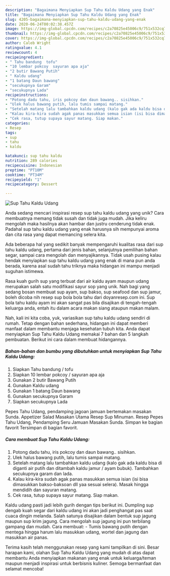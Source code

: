 ```yaml
---
description: "Bagaimana Menyiapkan Sup Tahu Kaldu Udang yang Enak"
title: "Bagaimana Menyiapkan Sup Tahu Kaldu Udang yang Enak"
slug: 4205-bagaimana-menyiapkan-sup-tahu-kaldu-udang-yang-enak
date: 2020-06-24T00:02:38.457Z
image: https://img-global.cpcdn.com/recipes/c2a70825e45006c9/751x532cq70/sup-tahu-kaldu-udang-foto-resep-utama.jpg
thumbnail: https://img-global.cpcdn.com/recipes/c2a70825e45006c9/751x532cq70/sup-tahu-kaldu-udang-foto-resep-utama.jpg
cover: https://img-global.cpcdn.com/recipes/c2a70825e45006c9/751x532cq70/sup-tahu-kaldu-udang-foto-resep-utama.jpg
author: Caleb Wright
ratingvalue: 4.1
reviewcount: 4
recipeingredient:
- " Tahu bandung  tofu"
- "10 lembar pokcoy  sayuran apa aja"
- "2 butir Bawang Putih"
- " Kaldu udang"
- "1 batang Daun bawang"
- "secukupnya Garam"
- "secukupnya Lada"
recipeinstructions:
- "Potong dadu tahu, iris pokcoy dan daun bawang.. sisihkan."
- "Ulek halus bawang putih, lalu tumis sampai matang."
- "Setelah matang lalu tambahkan kaldu udang (kalo gak ada kaldu bisa di diganti air putih dan ditambah kaldu jamur / ayam bubuk). Tambahkan secukupnya garam dan lada."
- "Kalau kira-kira sudah agak panas masukkan semua isian (isi bisa dimasukkan bakso-baksoan dll yaa sesuai selera). Masak hingga mendidih dan sayuran matang."
- "Cek rasa, tutup supaya sayur matang. Siap makan."
categories:
- Resep
tags:
- sup
- tahu
- kaldu

katakunci: sup tahu kaldu 
nutrition: 289 calories
recipecuisine: Indonesian
preptime: "PT10M"
cooktime: "PT34M"
recipeyield: "1"
recipecategory: Dessert

---
```



![Sup Tahu Kaldu Udang](https://img-global.cpcdn.com/recipes/c2a70825e45006c9/751x532cq70/sup-tahu-kaldu-udang-foto-resep-utama.jpg)

Anda sedang mencari inspirasi resep sup tahu kaldu udang yang unik? Cara membuatnya memang tidak susah dan tidak juga mudah. Jika keliru mengolah maka hasilnya akan hambar dan justru cenderung tidak enak. Padahal sup tahu kaldu udang yang enak harusnya sih mempunyai aroma dan cita rasa yang dapat memancing selera kita.

Ada beberapa hal yang sedikit banyak mempengaruhi kualitas rasa dari sup tahu kaldu udang, pertama dari jenis bahan, selanjutnya pemilihan bahan segar, sampai cara mengolah dan menyajikannya. Tidak usah pusing kalau hendak menyiapkan sup tahu kaldu udang yang enak di mana pun anda berada, karena asal sudah tahu triknya maka hidangan ini mampu menjadi suguhan istimewa.

Rasa kuah gurih sup yang terbuat dari air kaldu ayam maupun udang merupakan salah satu modifikasi sayur sop yang unik. Nah bagi yang sedang bosan membuat sup ayam, sup bakso, sup seafood dan sup jamur, boleh dicoba nih resep sup bola bola tahu dari doyanresep.com ini. Sup bola tahu kaldu ayam ini akan sangat pas bila disajikan di tengah-tengah keluarga anda, entah itu dalam acara makan siang ataupun makan malam.


Nah, kali ini kita coba, yuk, variasikan sup tahu kaldu udang sendiri di rumah. Tetap dengan bahan sederhana, hidangan ini dapat memberi manfaat dalam membantu menjaga kesehatan tubuh kita. Anda dapat menyiapkan Sup Tahu Kaldu Udang memakai 7 bahan dan 5 langkah pembuatan. Berikut ini cara dalam membuat hidangannya.

<!--inarticleads1-->

##### Bahan-bahan dan bumbu yang dibutuhkan untuk menyiapkan Sup Tahu Kaldu Udang:

1. Siapkan  Tahu bandung / tofu
1. Siapkan 10 lembar pokcoy / sayuran apa aja
1. Gunakan 2 butir Bawang Putih
1. Gunakan  Kaldu udang
1. Gunakan 1 batang Daun bawang
1. Gunakan secukupnya Garam
1. Siapkan secukupnya Lada


Pepes Tahu Udang, pendamping jagoan jamuan bertemakan masakan Sunda. Appetizer Salad Masakan Utama Resep Sup Minuman. Resep Pepes Tahu Udang, Pendamping Seru Jamuan Masakan Sunda. Simpan ke bagian favorit Tersimpan di bagian favorit. 

<!--inarticleads2-->

##### Cara membuat Sup Tahu Kaldu Udang:

1. Potong dadu tahu, iris pokcoy dan daun bawang.. sisihkan.
1. Ulek halus bawang putih, lalu tumis sampai matang.
1. Setelah matang lalu tambahkan kaldu udang (kalo gak ada kaldu bisa di diganti air putih dan ditambah kaldu jamur / ayam bubuk). Tambahkan secukupnya garam dan lada.
1. Kalau kira-kira sudah agak panas masukkan semua isian (isi bisa dimasukkan bakso-baksoan dll yaa sesuai selera). Masak hingga mendidih dan sayuran matang.
1. Cek rasa, tutup supaya sayur matang. Siap makan.


Kaldu udang pasti jadi lebih gurih dengan tips berikut ini. Dumpling sup dengab kuah segar dari kaldu udang ini akan jadi penghangat pas saat cuaca dingin melanda. Salah satunya disajikan dalam bentuk sup jagung maupun sup krim jagung. Cara mengolah sup jagung ini pun terbilang gampang dan mudah. Cara membuat: - Tumis bawang putih dengan mentega hingga harum lalu masukkan udang, wortel dan jagung dan masukkan air panas. 

Terima kasih telah menggunakan resep yang kami tampilkan di sini. Besar harapan kami, olahan Sup Tahu Kaldu Udang yang mudah di atas dapat membantu Anda menyiapkan makanan yang enak untuk keluarga/teman maupun menjadi inspirasi untuk berbisnis kuliner. Semoga bermanfaat dan selamat mencoba!
